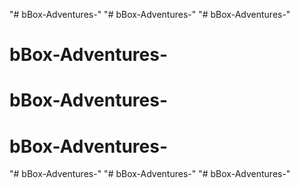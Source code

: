 "# bBox-Adventures-" 
"# bBox-Adventures-" 
"# bBox-Adventures-" 
# bBox-Adventures-
# bBox-Adventures-
# bBox-Adventures-
"# bBox-Adventures-" 
"# bBox-Adventures-" 
"# bBox-Adventures-" 
